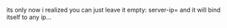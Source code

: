 its only now i realized you can just leave it empty:
server-ip=
and it will bind itself to any ip...
